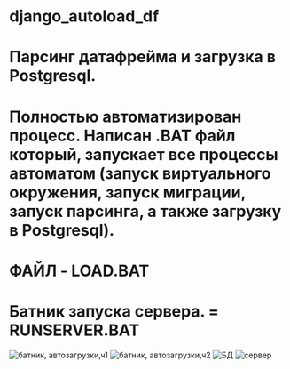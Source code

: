 # django_autoload_df
# Парсинг датафрейма и загрузка в Postgresql.
# Полностью автоматизирован процесс. Написан .BAT файл который, запускает все процессы автоматом (запуск виртуального окружения, запуск миграции, запуск парсинга, а также загрузку в Postgresql).  
# ФАЙЛ - LOAD.BAT
# Батник запуска сервера. =  RUNSERVER.BAT
![батник, автозагрузки,ч1](https://github.com/DanZak91/django_autoload_df/assets/105082668/e79b44f2-6acf-4753-b426-ef70f2cf1c8d)
![батник, автозагрузки,ч2](https://github.com/DanZak91/django_autoload_df/assets/105082668/eeb23f4a-f83e-40ad-8f99-df6e8667bc52)
![БД](https://github.com/DanZak91/django_autoload_df/assets/105082668/32d1259a-14d0-442e-a38a-ed2cf13b42d0)
![сервер](https://github.com/DanZak91/django_autoload_df/assets/105082668/cf67cbe7-29d1-42ec-9a8e-546c79413757)
